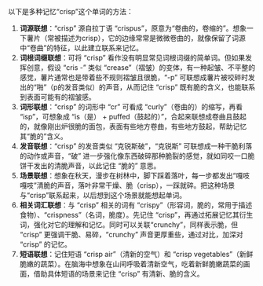 以下是多种记忆“crisp”这个单词的方法：
1. **词源联想**：“crisp” 源自拉丁语 “crispus”，原意为“卷曲的，卷缩的”。想象一下薯片（常被描述为crisp），它的边缘常常是微微卷曲的，就像保留了词源中“卷曲”的特征，以此建立联系来记忆。
2. **词根词缀联想**：可将 “crisp” 看作没有明显常见词根词缀的简单词。但如果发挥创意，假设 “cris -” 类似 “crease”（褶皱）的变体，有一种起皱、不平整的感觉，薯片通常也是带着些不规则褶皱且很脆，“-p” 可联想成薯片被咬碎时发出的“啪”（p的发音类似）的声音，从而记住 “crisp” 既有脆的含义，也能联系到表面可能有的褶皱感。 
3. **词形联想**：“crisp” 的词形中 “cr” 可看成 “curly”（卷曲的）的缩写，再看 “isp”，可想象成 “is（是） + puffed（鼓起的）”，合起来联想成卷曲且鼓起的，就像刚出炉很脆的面包，表面有些地方卷曲，有些地方鼓起，帮助记忆其“脆的”含义。 
4. **发音联想**：“crisp” 的发音类似 “克锐斯破”，“克锐斯” 可联想成一种干脆利落的动作或声音，“破” 进一步强化像东西破碎那种脆裂的感觉，就如同咬一口脆饼干发出的清脆声音，以此记住 “脆的” 意思。 
5. **场景联想**：想象在秋天，漫步在树林中，脚下踩着落叶，每一步都发出“嘎吱嘎吱”清脆的声音，落叶非常干燥、脆（crisp），一踩就碎。把这种场景与“crisp”联系起来，以后想到这个场景就能想起单词。 
6. **相关词汇联想**：与 “crisp” 相关的词有 “crispy”（形容词，脆的，常用于描述食物）、“crispness”（名词，脆度）。先记住 “crisp”，再通过拓展记忆其衍生词，强化对它的理解和记忆。同时可以关联“crunchy”，同样表示脆，但 “crisp” 更强调干脆、易碎，“crunchy” 声音更厚重些，通过对比，加深对 “crisp” 的记忆。 
7. **短语联想**：记住短语 “crisp air”（清新的空气）和 “crisp vegetables”（新鲜脆嫩的蔬菜）。在脑海中想象在山间呼吸着清新空气，吃着新鲜脆嫩蔬菜的画面，借助具体短语的场景来记住 “crisp” 有清新、脆的含义。 